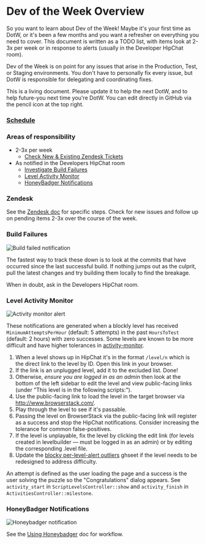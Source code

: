 # Dev of the Week Overview

So you want to learn about Dev of the Week!  Maybe it's your first time as DotW, or it's been a few months and you want a refresher on everything you need to cover.  This document is written as a TODO list, with items look at 2-3x per week or in response to alerts (usually in the Developer HipChat room).

Dev of the Week is on point for any issues that arise in the Production, Test, or Staging environments.  You don't have to personally fix every issue, but DotW is responsible for delegating and coordinating fixes.  

This is a living document.  Please update it to help the next DotW, and to help future-you next time you're DotW.  You can edit directly in GitHub via the pencil icon at the top right.

### [Schedule](https://docs.google.com/a/code.org/spreadsheets/d/1Fplt568RCaeXjomfRgBxdO0Z5bu8MFG0abMxfDRIurk/edit#gid=0)

### Areas of responsibility

* 2-3x per week
  * [Check New & Existing Zendesk Tickets](#zendesk)
* As notified in the Developers HipChat room
  * [Investigate Build Failures](#build-failures)
  * [Level Activity Monitor](#level-activity-monitor)
  * [HoneyBadger Notifications](#honeybadger-notifications)

### Zendesk

See the [Zendesk doc](https://github.com/code-dot-org/code-dot-org/blob/staging/docs/dev-of-the-week-zendesk.md) for specific steps.  Check for new issues and follow up on pending items 2-3x over the course of the week.

### Build Failures

![Build failed notification](https://cloud.githubusercontent.com/assets/413693/4363001/947ec0ae-4291-11e4-91fb-470981956e31.png)

The fastest way to track these down is to look at the commits that have occurred since the last successful build.  If nothing jumps out as the culprit, pull the latest changes and try building them locally to find the breakage.

When in doubt, ask in the Developers HipChat room.

### Level Activity Monitor

![Activity monitor alert](https://cloud.githubusercontent.com/assets/413693/4362964/3b435c5c-4291-11e4-82d7-6864ce727b91.png)

These notifications are generated when a blockly level has received `MinimumAttemptsPerHour` (default: 5 attempts) in the past `HoursToTest` (default: 2 hours) with zero successes.  Some levels are known to be more difficult and have higher tolerances in [activity-monitor](https://github.com/code-dot-org/code-dot-org/blob/staging/bin/activity-monitor).

1. When a level shows up in HipChat it's in the format `/level/n` which is the direct link to the level by ID.  Open this link in your browser.
1. If the link is an unplugged level, add it to the excluded list.  Done!
1. Otherwise, _ensure you are logged in as an admin_ then look at the bottom of the left sidebar to edit the level and view public-facing links (under "This level is in the following scripts:").
1. Use the public-facing link to load the level in the target browser via <http://www.browserstack.com/>.
1. Play through the level to see if it's passable.
  1. Passing the level on BrowserStack via the public-facing link will register as a success and stop the HipChat notifications.  Consider increasing the tolerance for common false-positives.
  1. If the level is unplayable, fix the level by clicking the edit link (for levels created in levelbuilder — must be logged in as an admin) or by editing the corresponding .level file.
1. Update the [blocky per-level-alert outliers](https://docs.google.com/a/code.org/spreadsheets/d/1Va5hKlT6-uQJ0mZ6_QpDIaeBIhAjem-n1egWn316tJM/) ghseet if the level needs to be redesigned to address difficulty.

An attempt is defined as the user loading the page and a success is the user solving the puzzle so the "Congratulations" dialog appears.  See `activity_start` in `ScriptLevelsController::show` and `activity_finish` in `ActivitiesController::milestone`.

### HoneyBadger Notifications

![Honeybadger notification](https://cloud.githubusercontent.com/assets/413693/4362965/3c829c04-4291-11e4-9354-3df9e178be45.png)

See the [Using Honeybadger](https://github.com/code-dot-org/code-dot-org/blob/staging/docs/honeybadger.md) doc for workflow.
